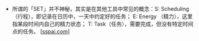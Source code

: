 - 所谓的「SET」并不神秘，其实是在其他工具中常见的概念：S: Scheduling（行程），即记录在日历中，一天中约定好的任务； E: Energy （精力），这里指某段时间内自己的精力状态； T: Task（任务），需要完成，但没有特定时间点的任务。 [[sspai.com]](https://sspai.com/post/58761)
